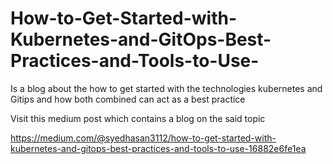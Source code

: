# How-to-Get-Started-with-Kubernetes-and-GitOps-Best-Practices-and-Tools-to-Use-
Is a blog about the how to get started with the technologies kubernetes and Gitips and how both combined can act as a best practice

Visit this medium post which contains a blog on the said topic 

https://medium.com/@syedhasan3112/how-to-get-started-with-kubernetes-and-gitops-best-practices-and-tools-to-use-16882e6fe1ea
